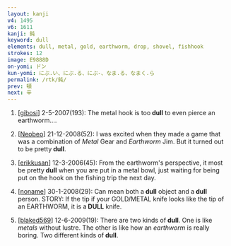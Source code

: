 ```yaml
---
layout: kanji
v4: 1495
v6: 1611
kanji: 鈍
keyword: dull
elements: dull, metal, gold, earthworm, drop, shovel, fishhook
strokes: 12
image: E9888D
on-yomi: ドン
kun-yomi: にぶ.い、にぶ.る、にぶ-、なま.る、なまく.ら
permalink: /rtk/鈍/
prev: 頓
next: 辛
---
```


1) [<a href="http://kanji.koohii.com/profile/gibosi">gibosi</a>] 2-5-2007(193): The metal hook is too<strong> dull</strong> to even pierce an earthworm....

2) [<a href="http://kanji.koohii.com/profile/Neobeo">Neobeo</a>] 21-12-2008(52): I was excited when they made a game that was a combination of <em>Metal</em> Gear and <em>Earthworm</em> Jim. But it turned out to be pretty<strong> dull</strong>.

3) [<a href="http://kanji.koohii.com/profile/erikkusan">erikkusan</a>] 12-3-2006(45): From the earthworm&#039;s perspective, it most be pretty<strong> dull</strong> when you are put in a metal bowl, just waiting for being put on the hook on the fishing trip the next day.

4) [<a href="http://kanji.koohii.com/profile/noname">noname</a>] 30-1-2008(29): Can mean both a<strong> dull</strong> object and a<strong> dull</strong> person. STORY: If the tip if your GOLD/METAL knife looks like the tip of an EARTHWORM, it is a<strong> DULL</strong> knife.

5) [<a href="http://kanji.koohii.com/profile/blaked569">blaked569</a>] 12-6-2009(19): There are two kinds of<strong> dull</strong>. One is like <em>metals</em> without lustre. The other is like how an <em>earthworm</em> is really boring. Two different kinds of<strong> dull</strong>.

